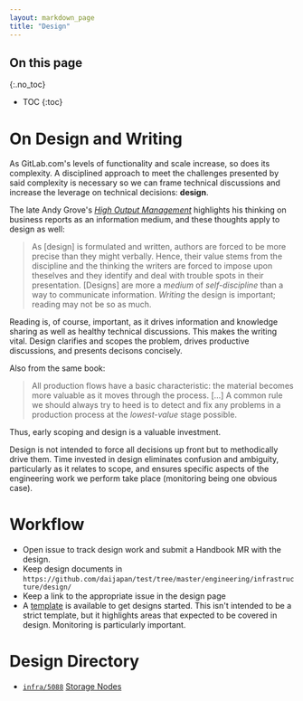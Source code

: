```yaml
---
layout: markdown_page
title: "Design"
---
```


## On this page
{:.no_toc}

- TOC
{:toc}

# On Design and Writing

As GitLab.com's levels of functionality and scale increase, so does its complexity. A disciplined approach to meet 
the challenges presented by said complexity is necessary so we can frame technical discussions and increase the 
leverage on technical decisions: **design**.

The late Andy Grove's [*High Output Management*](https://openlibrary.org/books/OL533591M/High_output_management/index.html.md)
highlights his thinking on business reports as an information medium, and these thoughts apply to design as well:

> As [design] is formulated and written, authors are forced to be more precise than they might verbally. Hence, their
value stems from the discipline and the thinking the writers are forced to impose upon theselves and they identify
and deal with trouble spots in their presentation. [Designs] are more a *medium* of *self-discipline* than a way
to communicate information. *Writing* the design is important; reading may not be so as much.

Reading is, of course, important, as it drives information and knowledge sharing as well as healthy technical discussions.
This makes the writing vital. Design clarifies and scopes the problem, drives productive discussions, and presents
decisons concisely. 

Also from the same book:

> All production flows have a basic characteristic: the material becomes more valuable as it moves through the 
process. [...] A common rule we should always try to heed is to detect and fix any problems in a production process
at the *lowest-value* stage possible.

Thus, early scoping and design is a valuable investment. 

Design is not intended to force all decisions up front but to methodically drive them. Time invested in design eliminates
confusion and ambiguity, particularly as it relates to scope, and ensures specific aspects of the engineering work we
perform take place (monitoring being one obvious case).

# Workflow

* Open issue to track design work and submit a Handbook MR with the design.
* Keep design documents in `https://github.com/daijapan/test/tree/master/engineering/infrastructure/design/`
* Keep a link to the appropriate issue in the design page
* A [template](template.html) is available to get designs started. This isn't intended to be a strict template,
but it highlights areas that expected to be covered in design. Monitoring is particularly important.

# Design Directory

* [`infra/5088`](https://gitlab.com/gitlab-com/gl-infra/infrastructure/issues/5088/index.html.md) [Storage Nodes](201809_StorageNodes.html)

